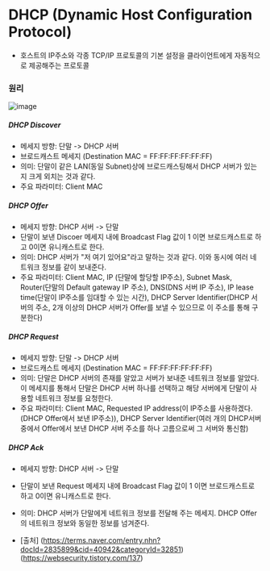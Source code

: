 # DHCP (Dynamic Host Configuration Protocol)
- 호스트의 IP주소와 각종 TCP/IP 프로토콜의 기본 설정을 클라이언트에게 자동적으로 제공해주는 프로토콜

### 원리
![image](https://user-images.githubusercontent.com/51396282/79306505-4a4dec80-7f30-11ea-984d-8514eb752112.png)<br>

##### DHCP Discover
- 메세지 방향: 단말 -> DHCP 서버
- 브로드캐스트 메세지 (Destination MAC = FF:FF:FF:FF:FF:FF)
- 의미: 단말이 같은 LAN(동일 Subnet)상에 브로드캐스팅해서 DHCP 서버가 있는지 크게 외치는 것과 같다.
- 주요 파라미터: Client MAC
##### DHCP Offer
- 메세지 방향: DHCP 서버 -> 단말
- 단말이 보낸 Discoer 메세지 내에 Broadcast Flag 값이 1 이면 브로드캐스트로 하고 0이면 유니캐스트로 한다.
- 의미: DHCP 서버가 "저 여기 있어요"라고 말하는 것과 같다. 이와 동시에 여러 네트워크 정보를 같이 보내준다.
- 주요 파라미터: Client MAC, IP (단말에 할당할 IP주소), Subnet Mask, Router(단말의 Default gateway IP 주소), DNS(DNS 서버 IP 주소), IP lease time(단말이 IP주소를 임대할 수 있는 시간), DHCP Server Identifier(DHCP 서버의 주소, 2개 이상의 DHCP 서버가 Offer를 보낼 수 있으므로 이 주소를 통해 구분한다)
##### DHCP Request
- 메세지 방향: 단말 -> DHCP 서버
- 브로드캐스트 메세지 (Destination MAC = FF:FF:FF:FF:FF:FF)
- 의미: 단말은 DHCP 서버의 존재를 알았고 서버가 보내준 네트워크 정보를 알았다. 이 메세지를 통해서 단말은 DHCP 서버 하나를 선택하고 해당 서버에게 단말이 사용할 네트워크 정보를 요청한다.
- 주요 파라미터: Client MAC, Requested IP address(이 IP주소를 사용하겠다. (DHCP Offer에서 보낸 IP주소)), DHCP Server Identifier(여러 개의 DHCP서버 중에서 Offer에서 보낸 DHCP 서버 주소를 하나 고름으로써 그 서버와 통신함)
##### DHCP Ack
- 메세지 방향: DHCP 서버 -> 단말
- 단말이 보낸 Request 메세지 내에 Broadcast Flag 값이 1 이면 브로드캐스트로 하고 0이면 유니캐스트로 한다.
- 의미: DHCP 서버가 단말에게 네트워크 정보를 전달해 주는 메세지. DHCP Offer의 네트워크 정보와 동일한 정보를 넘겨준다. 






- [출처]
(https://terms.naver.com/entry.nhn?docId=2835899&cid=40942&categoryId=32851)
(https://websecurity.tistory.com/137)
